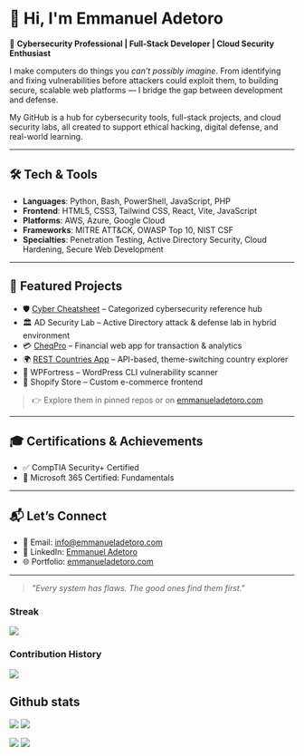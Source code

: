 # 👋 Hi, I'm Emmanuel Adetoro

🔐 **Cybersecurity Professional | Full-Stack Developer | Cloud Security Enthusiast**

I make computers do things you *can’t possibly imagine*. From identifying and fixing vulnerabilities before attackers could exploit them, to building secure, scalable web platforms — I bridge the gap between development and defense.

My GitHub is a hub for cybersecurity tools, full-stack projects, and cloud security labs, all created to support ethical hacking, digital defense, and real-world learning.

---

## 🛠️ Tech & Tools

- **Languages**: Python, Bash, PowerShell, JavaScript, PHP  
- **Frontend**: HTML5, CSS3, Tailwind CSS, React, Vite, JavaScript  
- **Platforms**: AWS, Azure, Google Cloud  
- **Frameworks**: MITRE ATT&CK, OWASP Top 10, NIST CSF  
- **Specialties**: Penetration Testing, Active Directory Security, Cloud Hardening, Secure Web Development

---

## 🚀 Featured Projects

- 🛡️ [Cyber Cheatsheet](https://cheatsheet.ademto.com) – Categorized cybersecurity reference hub  
- 🏛️ AD Security Lab – Active Directory attack & defense lab in hybrid environment  
- 💳 [CheqPro](https://cheqpro.tech) – Financial web app for transaction & analytics  
- 🌍 [REST Countries App](https://rest-countries-ademto.netlify.app) – API-based, theme-switching country explorer  
- 🧱 WPFortress – WordPress CLI vulnerability scanner  
- 🛒 Shopify Store – Custom e-commerce frontend  

> 👉 Explore them in pinned repos or on [emmanueladetoro.com](https://emmanueladetoro.com)

---

## 🎓 Certifications & Achievements

- ✅ CompTIA Security+ Certified  
- 💼 Microsoft 365 Certified: Fundamentals  

---

## 📬 Let’s Connect

- 📧 Email: [info@emmanueladetoro.com](mailto:info@emmanueladetoro.com)  
- 💼 LinkedIn: [Emmanuel Adetoro](https://www.linkedin.com/in/emmanuel-adetoro)  
- 🌐 Portfolio: [emmanueladetoro.com](https://emmanueladetoro.com)

---

> *"Every system has flaws. The good ones find them first."*

### Streak

<a href="https://github-readme-streak-stats.herokuapp.com/?user=ademto">
  <img align="center" src="https://github-readme-streak-stats.herokuapp.com/?user=ademto" />
</a>

<br>

### Contribution History
![](http://github-profile-summary-cards.vercel.app/api/cards/profile-details?username=ademto&theme=default)

## Github stats

<!--
[![](https://raw.githubusercontent.com/KingDavidJnr/KingDavidJnr/version-2/profile-summary-card-output/github/0-profile-details.svg)](https://github.com/vn7n24fzkq/github-profile-summary-cards)
-->

![](http://github-profile-summary-cards.vercel.app/api/cards/repos-per-language?username=ademto&theme=default) ![](http://github-profile-summary-cards.vercel.app/api/cards/most-commit-language?username=ademto&theme=default)

![](http://github-profile-summary-cards.vercel.app/api/cards/stats?username=ademto&theme=default) ![](http://github-profile-summary-cards.vercel.app/api/cards/productive-time?username=ademto&theme=default&utcOffset=8)




<!--
**ademto/ademto** is a ✨ _special_ ✨ repository because its `README.md` (this file) appears on your GitHub profile.

Here are some ideas to get you started:

- 🔭 I’m currently working on ...
- 🌱 I’m currently learning ...
- 👯 I’m looking to collaborate on ...
- 🤔 I’m looking for help with ...
- 💬 Ask me about ...
- 📫 How to reach me: ...
- 😄 Pronouns: ...
- ⚡ Fun fact: ...
-->

